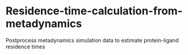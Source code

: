 # Residence-time-calculation-from-metadynamics
Postprocess metadynamics simulation data to estimate protein-ligand residence times
